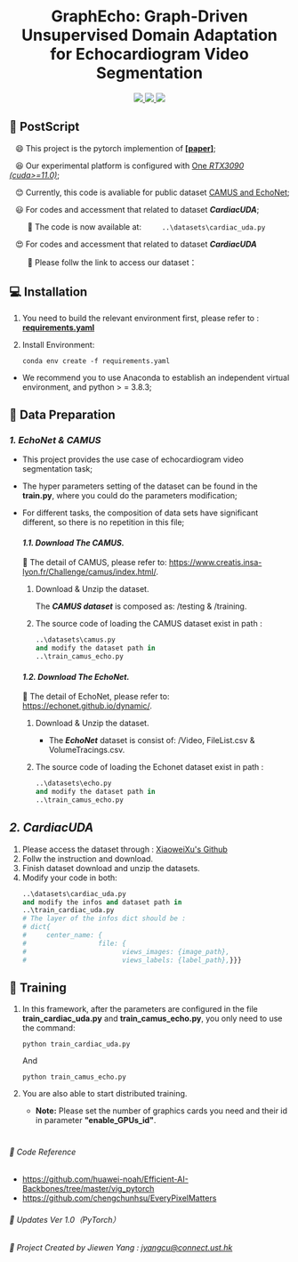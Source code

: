 <div align=center>
<h1> GraphEcho: Graph-Driven Unsupervised Domain Adaptation for Echocardiogram Video Segmentation </h1>
</div>
<div align=center>

<a src="https://img.shields.io/badge/%F0%9F%93%96-ICCV_2023-8A2BE2.svg?style=flat-square" href="https://arxiv.org/abs/2309.11145">
<img src="https://img.shields.io/badge/%F0%9F%93%96-ICCV_2023-8A2BE2.svg?style=flat-square">
</a>
   
<a src="https://img.shields.io/badge/%F0%9F%9A%80-xmed_Lab-ed6c00.svg?style=flat-square" href="https://xmengli.github.io/">
<img src="https://img.shields.io/badge/%F0%9F%9A%80-xmed_Lab-ed6c00.svg?style=flat-square">
</a>

<a src="https://img.shields.io/badge/%F0%9F%9A%80-XiaoweiXu's Github-blue.svg?style=flat-square" href="https://github.com/XiaoweiXu/CardiacUDA-dataset">
<img src="https://img.shields.io/badge/%F0%9F%9A%80-Xiaowei Xu's Github-blue.svg?style=flat-square">
</a>

</div>


## :hammer: PostScript
&ensp; :smile: This project is the pytorch implemention of **[[paper](https://arxiv.org/abs/2309.11145)]**;

&ensp; :laughing: Our experimental platform is configured with <u>One *RTX3090 (cuda>=11.0)*</u>; 

&ensp; :blush: Currently, this code is avaliable for public dataset <u>CAMUS and EchoNet</u>;

&ensp; :smiley: For codes and accessment that related to dataset ***CardiacUDA***;

&ensp; &ensp; &ensp;    **:eyes:** The code is now available at:
&ensp; &ensp; &ensp;       ```
                            ..\datasets\cardiac_uda.py
                           ```

&ensp; :heart_eyes: For codes and accessment that related to dataset ***CardiacUDA***

&ensp; &ensp; &ensp;    **:eyes:** Please follw the link to access our dataset：


## :computer: Installation


1. You need to build the relevant environment first, please refer to : [**requirements.yaml**](requirements.yaml)

2. Install Environment:
    ```
    conda env create -f requirements.yaml
    ```

+ We recommend you to use Anaconda to establish an independent virtual environment, and python > = 3.8.3; 


## :blue_book: Data Preparation

### *1. EchoNet & CAMUS*
 * This project provides the use case of echocardiogram video segmentation task;

 * The hyper parameters setting of the dataset can be found in the **train.py**, where you could do the parameters modification;

 * For different tasks, the composition of data sets have significant different, so there is no repetition in this file;


   #### *1.1. Download The **CAMUS**.*
   :speech_balloon: The detail of CAMUS, please refer to: https://www.creatis.insa-lyon.fr/Challenge/camus/index.html/.

   1. Download & Unzip the dataset.

      The ***CAMUS dataset*** is composed as: /testing & /training.

   2. The source code of loading the CAMUS dataset exist in path :

      ```python
      ..\datasets\camus.py
      and modify the dataset path in
      ..\train_camus_echo.py
      ```

   #### *1.2. Download The **EchoNet**.*

   :speech_balloon: The detail of EchoNet, please refer to: https://echonet.github.io/dynamic/.

   1. Download & Unzip the dataset.

      - The ***EchoNet*** dataset is consist of: /Video, FileList.csv & VolumeTracings.csv.

   2. The source code of loading the Echonet dataset exist in path :

      ```python
      ..\datasets\echo.py
      and modify the dataset path in
      ..\train_camus_echo.py
      ```

## *2. CardiacUDA*
 1.  Please access the dataset through : [XiaoweiXu's Github](https://github.com/XiaoweiXu/CardiacUDA-dataset)
 2.  Follw the instruction and download.
 3.  Finish dataset download and unzip the datasets.
 4.  Modify your code in both:
        ```python
        ..\datasets\cardiac_uda.py
        and modify the infos and dataset path in
        ..\train_cardiac_uda.py
        # The layer of the infos dict should be :
        # dict{
        #     center_name: {
        #                  file: {
        #                        views_images: {image_path},
        #                        views_labels: {label_path},}}}
        ```

## :feet: Training

1. In this framework, after the parameters are configured in the file **train_cardiac_uda.py** and **train_camus_echo.py**, you only need to use the command:

    ```shell
    python train_cardiac_uda.py
    ```
    And
    ```shell
    python train_camus_echo.py
    ```

2. You are also able to start distributed training. 

   - **Note:** Please set the number of graphics cards you need and their id in parameter **"enable_GPUs_id"**.

#


###### :rocket: Code Reference 
  - https://github.com/huawei-noah/Efficient-AI-Backbones/tree/master/vig_pytorch
  - https://github.com/chengchunhsu/EveryPixelMatters 

###### :rocket: Updates Ver 1.0（PyTorch）
###### :rocket: Project Created by Jiewen Yang : jyangcu@connect.ust.hk